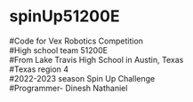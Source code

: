 # spinUp51200E
#Code for Vex Robotics Competition  
#High school team 51200E  
#From Lake Travis High School in Austin, Texas  
#Texas region 4  
#2022-2023 season Spin Up Challenge  
#Programmer- Dinesh Nathaniel  